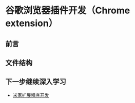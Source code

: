# 谷歌浏览器插件开发（Chrome extension）

## 前言

## 文件结构

## 下一步继续深入学习

- [米家扩展程序开发](https://iot.mi.com/v2/new/doc/plugin/basic/basic-info)

